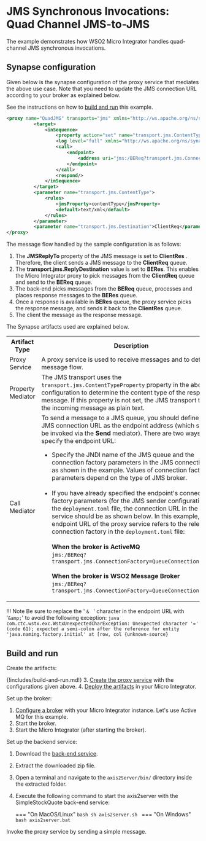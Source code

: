 # JMS Synchronous Invocations: Quad Channel JMS-to-JMS

The example demonstrates how WSO2 Micro Integrator handles quad-channel JMS synchronous invocations.

## Synapse configuration 

Given below is the synapse configuration of the proxy service that mediates the above use case. Note that you need to update the JMS connection URL according to your broker as explained below. 

See the instructions on how to [build and run](#build-and-run) this example.

```xml
<proxy name="QuadJMS" transports="jms" xmlns="http://ws.apache.org/ns/synapse">
          <target>
              <inSequence>
                  <property action="set" name="transport.jms.ContentTypeProperty" value="Content-Type" scope="axis2"/>
                  <log level="full" xmlns="http://ws.apache.org/ns/synapse"/>
                  <call>
                      <endpoint>
                          <address uri="jms:/BEReq?transport.jms.ConnectionFactoryJNDIName=QueueConnectionFactory&amp;java.naming.factory.initial=org.apache.activemq.jndi.ActiveMQInitialContextFactory&amp;java.naming.provider.url=tcp://localhost:61616&amp;transport.jms.DestinationType=queue&amp;transport.jms.ReplyDestination=BERes"/>
                      </endpoint>
                  </call>
                  <respond/>
              </inSequence>
          </target>
          <parameter name="transport.jms.ContentType">
              <rules>
                  <jmsProperty>contentType</jmsProperty>
                  <default>text/xml</default>
              </rules>
          </parameter>
          <parameter name="transport.jms.Destination">ClientReq</parameter>
</proxy>
```

The message flow handled by the sample configuration is as follows:

1.  The **JMSReplyTo** property of the JMS message is set to **ClientRes** . Therefore, the client sends a JMS message to the
    **ClientReq** queue.  
2.  The **transport.jms.ReplyDestination** value is set to **BERes**. This enables the Micro Integrator proxy to pick messages from the **ClientReq** queue and send to the **BEReq** queue.  
3.  The back-end picks messages from the **BEReq** queue, processes and places response messages to the **BERes** queue.  
4.  Once a response is available in **BERes** queue, the proxy service picks the response message, and sends it back to the **ClientRes** queue.  
5.  The client the message as the response message.  

The Synapse artifacts used are explained below.

<table>
    <tr>
        <th>Artifact Type</th>
        <th>Description</th>
    </tr>
    <tr>
        <td>
            Proxy Service
        </td>
        <td>
            A proxy service is used to receive messages and to define the message flow.
        </td>
    </tr>
    <tr>
        <td>Property Mediator</td>
        <td>
            The JMS transport uses the <code>transport.jms.ContentTypeProperty</code> property in the above configuration to determine the content type of the response message. If this property is not set, the JMS transport treats the incoming message as plain text. 
        </td>
    </tr>
    <tr>
        <td>Call Mediator</td>
        <td>
           To send a message to a JMS queue, you should define the JMS connection URL as the endpoint address (which should be invoked via the <b>Send</b> mediator). There are two ways to specify the endpoint URL: 
           <ul>
               <li>
                    Specify the JNDI name of the JMS queue and the connection factory parameters in the JMS connection URL as shown in the example. Values of connection factory parameters depend on the type of JMS broker.
               </li></br>
               <li>
                    If you have already specified the endpoint's connection factory parameters (for the JMS sender configuration) in the <code>deployment.toml</code> file, the connection URL in the proxy service should be as shown below. In this example, the endpoint URL of the proxy service refers to the relevant connection factory in the <code>deployment.toml</code> file: </br></br>
                    <b>When the broker is ActiveMQ</b></br>
                    <code>jms:/BEReq?transport.jms.ConnectionFactory=QueueConnectionFactory</code></br></br>
                    <b>When the broker is WSO2 Message Broker</b></br>
                    <code>jms:/BEReq?transport.jms.ConnectionFactory=QueueConnectionFactory</code>
               </li>
           </ul>
        </td>
    </tr>
</table>

!!! Note
    Be sure to replace the ' `& ` ' character in the endpoint URL with '`&amp;`' to avoid the following exception:
    ```java
    com.ctc.wstx.exc.WstxUnexpectedCharException: Unexpected character '=' (code 61); expected a semi-colon after the reference for entity 'java.naming.factory.initial' at [row, col {unknown-source}
    ``` 

## Build and run

Create the artifacts:

{!includes/build-and-run.md!}
3. [Create the proxy service]({{base_path}}/develop/creating-artifacts/creating-a-proxy-service) with the configurations given above.
4. [Deploy the artifacts]({{base_path}}/develop/deploy-artifacts) in your Micro Integrator.

Set up the broker:

1.  [Configure a broker]({{base_path}}/install-and-setup/setup/transport-configurations/configuring-transports/#configuring-the-jms-transport) with your Micro Integrator instance. Let's use Active MQ for this example.
2.  Start the broker.
3.  Start the Micro Integrator (after starting the broker).

Set up the backend service:

1. Download the [back-end service](
https://github.com/wso2-docs/WSO2_EI/blob/master/Back-End-Service/axis2Server.zip).
2. Extract the downloaded zip file.
3. Open a terminal and navigate to the `axis2Server/bin/` directory inside the extracted folder.
4. Execute the following command to start the axis2server with the SimpleStockQuote back-end service:
   
    === "On MacOS/Linux"
          ```bash
          sh axis2server.sh
          ```
    === "On Windows"               
          ```bash
          axis2server.bat
          ```
    
Invoke the proxy service by sending a simple message.